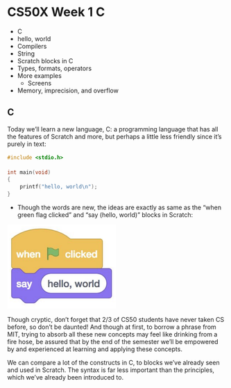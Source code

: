 # CS50X Week 1 C

- C
- hello, world
- Compilers
- String
- Scratch blocks in C
- Types, formats, operators
- More examples
  - Screens
- Memory, imprecision, and overflow

## C

Today we’ll learn a new language, C: a programming language that has all the features of Scratch and more, but perhaps a little less friendly since it’s purely in text:

```c
#include <stdio.h>

int main(void)
{
    printf("hello, world\n");
}
```

- Though the words are new, the ideas are exactly as same as the “when green flag clicked” and “say (hello, world)” blocks in Scratch:

![when green flag][when green flag]

[when green flag]: ../Images/Week1/when_green_flag.png "When Green Flag"

Though cryptic, don’t forget that 2/3 of CS50 students have never taken CS before, so don’t be daunted! And though at first, to borrow a phrase from MIT, trying to absorb all these new concepts may feel like drinking from a fire hose, be assured that by the end of the semester we’ll be empowered by and experienced at learning and applying these concepts.

We can compare a lot of the constructs in C, to blocks we’ve already seen and used in Scratch. The syntax is far less important than the principles, which we’ve already been introduced to.
